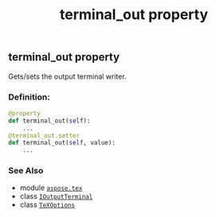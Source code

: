 ﻿---
title: terminal_out property
second_title: Aspose.TeX for Python via .NET API References
description: 
type: docs
weight: 160
url: /python-net/aspose.tex/texoptions/terminal_out/
is_root: false
---

## terminal_out property


Gets/sets the output terminal writer.
### Definition:
```python
@property
def terminal_out(self):
    ...
@terminal_out.setter
def terminal_out(self, value):
    ...
```

### See Also
* module [`aspose.tex`](../../)
* class [`IOutputTerminal`](/tex/python-net/aspose.tex.io/ioutputterminal)
* class [`TeXOptions`](/tex/python-net/aspose.tex/texoptions)
